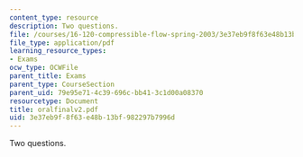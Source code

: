 ```yaml
---
content_type: resource
description: Two questions.
file: /courses/16-120-compressible-flow-spring-2003/3e37eb9f8f63e48b13bf982297b7996d_oralfinalv2.pdf
file_type: application/pdf
learning_resource_types:
- Exams
ocw_type: OCWFile
parent_title: Exams
parent_type: CourseSection
parent_uid: 79e95e71-4c39-696c-bb41-3c1d00a08370
resourcetype: Document
title: oralfinalv2.pdf
uid: 3e37eb9f-8f63-e48b-13bf-982297b7996d
---
```

Two questions.